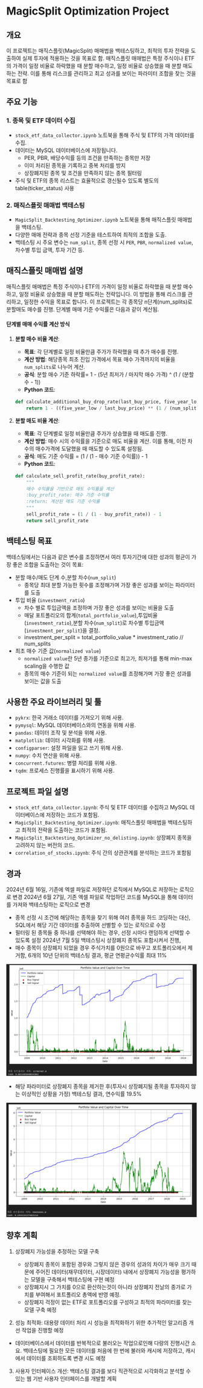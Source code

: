 # MagicSplit Optimization Project

## 개요

이 프로젝트는 매직스플릿(MagicSplit) 매매법을 백테스팅하고, 최적의 투자 전략을 도출하여 실제 투자에 적용하는 것을 목표로 함. 매직스플릿 매매법은 특정 주식이나 ETF의 가격이 일정 비율로 하락했을 때 분할 매수하고, 일정 비율로 상승했을 때 분할 매도하는 전략. 이를 통해 리스크를 관리하고 최고 성과를 보이는 파라미터 조합을 찾는 것을 목표로 함

## 주요 기능
### 1. 종목 및 ETF 데이터 수집
- `stock_etf_data_collector.ipynb` 노트북을 통해 주식 및 ETF의 가격 데이터를 수집.
- 데이터는 MySQL 데이터베이스에 저장됩니다.
    - PER, PBR, 배당수익률 등의 조건을 만족하는 종목만 저장
    - 이미 처리된 종목을 기록하고 중복 처리를 방지
    - 상장폐지된 종목 및 조건을 만족하지 않는 종목 필터링
- 주식 및 ETF의 종목 리스트는 효율적으로 갱신될수 있도록 별도의 table(ticker_status) 사용

### 2. 매직스플릿 매매법 백테스팅
- `MagicSplit_Backtesting_Optimizer.ipynb` 노트북을 통해 매직스플릿 매매법을 백테스팅.
- 다양한 매매 전략과 종목 선정 기준을 테스트하여 최적의 조합을 도출.
- 백테스팅 시 주요 변수는 `num_split`, 종목 선정 시 `PER`, `PBR`, `normalized value`, 차수별 투입 금액, 투자 기간 등.

## 매직스플릿 매매법 설명
매직스플릿 매매법은 특정 주식이나 ETF의 가격이 일정 비율로 하락했을 때 분할 매수하고, 일정 비율로 상승했을 때 분할 매도하는 전략입니다. 이 방법을 통해 리스크를 관리하고, 일정한 수익을 목표로 합니다. 이 프로젝트는 각 종목당 n단계(num_splits)로 분할매도 매수를 진행. 단계별 매매 기준 수익률은 다음과 같이 계산됨.

#### 단계별 매매 수익률 계산 방식
1. **분할 매수 비율 계산**:
    - **목표**: 각 단계별로 일정 비율만큼 주가가 하락했을 때 추가 매수를 진행.
    - **계산 방법**: 해당종목 최초 진입 가격에서 목표 매수 가격까지의 비율을 `num_splits`로 나누어 계산.
    - **공식**: 분할 매수 기준 하락률= 1 - (5년 최저가 / 마지막 매수 가격) ^ (1 / (분할 수 - 1))
    - **Python 코드**:
    ```python
    def calculate_additional_buy_drop_rate(last_buy_price, five_year_low, num_splits):
        return 1 - ((five_year_low / last_buy_price) ** (1 / (num_splits - 1)))
    ```

2. **분할 매도 비율 계산**:
    - **목표**: 각 단계별로 일정 비율만큼 주가가 상승했을 때 매도를 진행.
    - **계산 방법**: 매수 시의 수익률을 기준으로 매도 비율을 계산. 이를 통해, 이전 차수의 매수가격에 도달했을 때  매도할 수 있도록 설정됨.
     - **공식**:
      매도 기준 수익률 = (1 / (1 - 매수 기준 수익률)) - 1
    - **Python 코드**:
    ```python
    def calculate_sell_profit_rate(buy_profit_rate):
        """
        매수 수익률을 기반으로 매도 수익률을 계산
        :buy_profit_rate: 매수 기준 수익률
        :return: 계산된 매도 기준 수익률
        """
        sell_profit_rate = (1 / (1 - buy_profit_rate)) - 1
        return sell_profit_rate 
    ```

## 백테스팅 목표

백테스팅에서는 다음과 같은 변수를 조정하면서 여러 투자기간에 대한 성과의 평균이 가장 좋은 조합을 도출하는 것이 목표:
- 분할 매수/매도 단계 수,분할 차수(`num_split`)
    * 종목당 최대 분할 가능한 횟수를 조정해가며 가장 좋은 성과를 보이는 파라미터를 도출
- 투입 비율 (`investment_ratio`)
    * 차수 별로 투입금액을 조정하며 가장 좋은 성과를 보이는 비율을 도출 
    * 매달 포트폴리오의 합계(`total_portfolio_value`),투입비율(`investment_ratio`),분할 차수(`num_split`)로 차수별 투입금액(`investment_per_split`)을 결정.
    * investment_per_split = total_portfolio_value * investment_ratio // num_splits
- 최초 매수 기준 값(`normalized value`)
    * `normalized value`란 5년 종가를 기준으로 최고가, 최저가를 통해 min-max scaling을 수행한 값
    * 종목의 매수 기준이 되는 `normalized value`를 조정해가며 가장 좋은 성과를 보이는 값을 도출


## 사용한 주요 라이브러리 및 툴
- `pykrx`: 한국 거래소 데이터를 가져오기 위해 사용.
- `pymysql`: MySQL 데이터베이스와의 연동을 위해 사용.
- `pandas`: 데이터 조작 및 분석을 위해 사용.
- `matplotlib`: 데이터 시각화를 위해 사용.
- `configparser`: 설정 파일을 읽고 쓰기 위해 사용.
- `numpy`: 수치 연산을 위해 사용.
- `concurrent.futures`: 병렬 처리를 위해 사용.
- `tqdm`: 프로세스 진행률을 표시하기 위해 사용.

## 프로젝트 파일 설명

- `stock_etf_data_collector.ipynb`: 주식 및 ETF 데이터를 수집하고 MySQL 데이터베이스에 저장하는 코드가 포함됨.
- `MagicSplit_Backtesting_Optimizer.ipynb`: 매직스플릿 매매법을 백테스팅하고 최적의 전략을 도출하는 코드가 포함됨.
- `MagicSplit_Backtesting_Optimizer_no_delisting.ipynb`: 상장폐지 종목을 고려하지 않는 버전의 코드.
- `correlation_of_stocks.ipynb`: 주식 간의 상관관계를 분석하는 코드가 포함됨

## 경과

2024년 6월 16일, 기존에 엑셀 파일로 저장하던 로직에서 MySQL로 저장하는 로직으로 변경
2024년 6월 27일, 기존 엑셀 파일로 작업하던 코드를 MySQL을 통해 데이터를 가져와 백테스팅하는 로직으로 변경
 - 종목 선정 시 조건에 해당하는 종목을 찾기 위해 여러 종목을 하드 코딩하는 대신, SQL에서 해당 기간 데이터를 추출하여 선별할 수 있는 로직으로 수정
 - 필터링 된 종목들 중 하나를 선택해야 하는 경우, 선정 시마다 랜덤하게 선택할 수 있도록 설정
 2024년 7월 5일 백테스팅시 상장폐지 종목도 포함시켜서 진행, 
 - 매수 종목이 상장폐지 되었을 경우 주식가치를 0원으로 바꾸고 포트폴리오에서 제거함,  6개의 10년 단위의 백테스팅 결과, 평균 연평균수익률 최대 11%

![alt text](image/10,30,0.2,2009_2018.png)

 - 해당 파라미터로 상장폐지 종목을 제거한 후(투자시 상장폐지될 종목을 투자하지 않는 이상적인 상황을 가정) 백테스팅 결과, 연수익률 19.5%

![alt text](image/10,30,0.2,2009_2018_no상폐.png)


## 향후 계획
1. 상장폐지 가능성을 추정하는 모델 구축
    - 상장폐지 종목이 포함된 경우와 그렇지 않은 경우의 성과의 차이가 매우 크기 때문에 주어진 데이터(재무데이터, 시장데이터) 내에서 상장폐지 가능성을 평가하는 모델을 구축해서 백테스팅에 구현 예정
    - 상장폐지시 그 가치를 0으로 환산하는것이 아니라 상장폐지 전날의 종가로 가치를 부여해서 포트폴리오 총액에 반영 예정.
    - 상장폐지 걱정이 없는 ETF로 포트폴리오를 구성하고 최적의 파라미터를 찾는 모델 구축 예정

2. 성능 최적화: 대용량 데이터 처리 시 성능을 최적화하기 위한 추가적인 알고리즘 개선 작업을 진행할 예정
  - 데이터베이스에서 데이터를 반복적으로 불러오는 작업으로인해 다량의 진행시간 소요. 백테스팅에 필요한 모든 데이터를 처음에 한 번에 불러와 캐시에 저장하고, 캐시에서 데이터를 조회하도록 변경 시도 예정
3. 사용자 인터페이스 개선: 백테스팅 결과를 보다 직관적으로 시각화하고 분석할 수 있는 웹 기반 사용자 인터페이스를 개발할 계획

